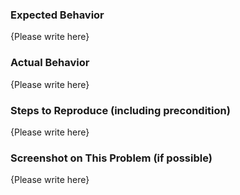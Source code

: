 ### Expected Behavior
{Please write here}

### Actual Behavior
{Please write here}

### Steps to Reproduce (including precondition)
{Please write here}

### Screenshot on This Problem (if possible)
{Please write here}
